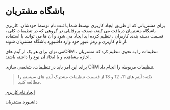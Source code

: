 # باشگاه مشتریان

برای مشتریانی که از طریق ایجاد کاربری توسط شما یا ثبت نام توسط خودشان، کاربری باشگاه مشتریان دریافت می کنند،  صفحه پروفایلی در گروهی که در تنظیمات کلی ، قسمت دسته بندی کاربران ، تنظیم کرده اید ایجاد می شود و آن ها می توانند با استفاده از نام کاربری و رمز عبور خود وارد داشبورد باشگاه مشتریان شوند.

می توان برای هر یک از آیتم هایCRM   ، تنظیمات را به نحوی تنظیم کرد که مشتریان اجازه مشاهده و یا ایجاد آن نوع را داشته باشند.

برای این امر باید در تنظیمات، شخصی سازی CRM   تنظیمات مربوطه را انجام داد.

> نکته: آیتم های 11، 12 و 13 از قسمت  تنظیمات مشترک آیتم های سیستم را مطالعه کنید.

[ایجاد نام کاربری](https://github.com/1stco/PayamGostarDocs/blob/master/help%202.5.4/Supplementary-modules/customer-club/Create-username%2FCreate-username.md)

[داشبورد مشتریان](https://github.com/1stco/PayamGostarDocs/blob/master/help%202.5.4/Supplementary-modules/customer-club/Customer-dashboard/Customer-dashboard.md)

 

 
